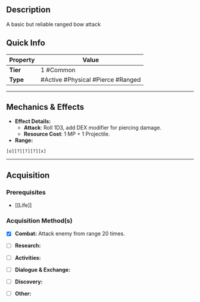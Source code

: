 ## Description
 A basic but reliable ranged bow attack

## Quick Info
| Property | Value                               |
| -------- | ----------------------------------- |
| **Tier** | 1 #Common                           |
| **Type** | #Active #Physical #Pierce #Ranged |

---

## Mechanics & Effects
- **Effect Details:**
    - **Attack**: Roll 1D3, add DEX modifier for piercing damage.
    - **Resource Cost**: 1 MP + 1 Projectile.
- **Range:**
```
[o][?][?][?][x]
```

---

## Acquisition
### Prerequisites
- [[Life]]

### Acquisition Method(s)
- [x] **Combat:** Attack enemy from range 20 times.
- [ ] **Research:** 
- [ ] **Activities:** 
- [ ] **Dialogue & Exchange:** 
- [ ] **Discovery:** 
- [ ] **Other:** 

